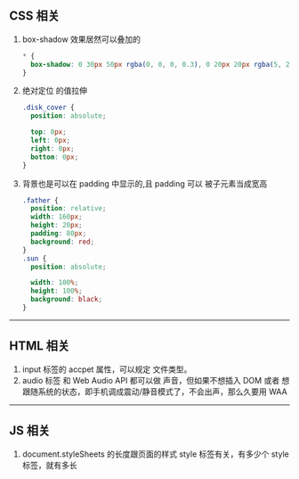 ## CSS 相关

1. box-shadow 效果居然可以叠加的

   ```css
   * {
     box-shadow: 0 30px 50px rgba(0, 0, 0, 0.3), 0 20px 20px rgba(5, 226, 255, 0.3);
   }
   ```

2. 绝对定位 的值拉伸

   ```css
   .disk_cover {
     position: absolute;

     top: 0px;
     left: 0px;
     right: 0px;
     bottom: 0px;
   }
   ```

3. 背景也是可以在 padding 中显示的,且 padding 可以 被子元素当成宽高

   ```css
   .father {
     position: relative;
     width: 160px;
     height: 20px;
     padding: 80px;
     background: red;
   }
   .sun {
     position: absolute;

     width: 100%;
     height: 100%;
     background: black;
   }
   ```

---

## HTML 相关

1. input 标签的 accpet 属性，可以规定 文件类型。
2. audio 标签 和 Web Audio API 都可以做 声音，但如果不想插入 DOM 或者 想跟随系统的状态，即手机调成震动/静音模式了，不会出声，那么久要用 WAA

---

## JS 相关

1. document.styleSheets 的长度跟页面的样式 style 标签有关，有多少个 style 标签，就有多长
